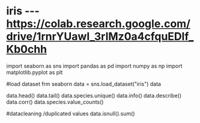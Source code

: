 # iris ---https://colab.research.google.com/drive/1rnrYUawl_3rlMz0a4cfquEDlf_Kb0chh

import seaborn as sns
import pandas as pd
import numpy as np
import matplotlib.pyplot as plt

#load dataset frm seaborn
data = sns.load_dataset("iris")
data

data.head()
data.tail()
data.species.unique()
data.info()
data.describe()
data.corr()
data.species.value_counts()

#datacleaning /duplicated values
data.isnull().sum() 




